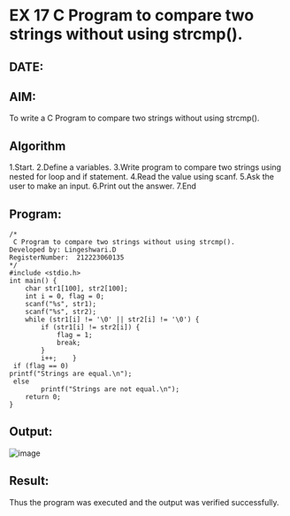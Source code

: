 # EX 17 C Program to compare two strings without using strcmp().
## DATE:
## AIM:
To write a C Program to compare two strings without using strcmp().

## Algorithm
1.Start.
2.Define a variables.
3.Write program to compare two strings using nested for loop and if statement.
4.Read the value using scanf.
5.Ask the user to make an input.
6.Print out the answer.
7.End

## Program:
```
/*
 C Program to compare two strings without using strcmp().
Developed by: Lingeshwari.D
RegisterNumber:  212223060135
*/
#include <stdio.h> 
int main() { 
    char str1[100], str2[100]; 
    int i = 0, flag = 0; 
    scanf("%s", str1); 
    scanf("%s", str2); 
    while (str1[i] != '\0' || str2[i] != '\0') { 
        if (str1[i] != str2[i]) { 
            flag = 1; 
            break; 
        } 
        i++;    }    
 if (flag == 0)         
printf("Strings are equal.\n"); 
 else 
        printf("Strings are not equal.\n"); 
    return 0; 
} 
```

## Output:
![image](https://github.com/user-attachments/assets/227c23e1-3462-4fe8-86aa-073de5a296c6)
## Result:
Thus the program was executed and the output was verified successfully.

